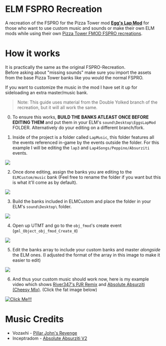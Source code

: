 # ELM FSPRO Recreation
A recreation of the FSPRO for the Pizza Tower mod [**Egg's Lap Mod**](https://gamebanana.com/mods/464912) for those who want to use custom music and sounds or make their own ELM mods while using their own [Pizza Tower FMOD FSPRO recreations](https://github.com/Raltyro/PT-FSPRO-Recreation).
# How it works
It is practically the same as the original FSPRO-Recreation.  
Before asking about "missing sounds"  make sure you import the assets from the base Pizza Tower banks like you would the normal FSPRO.

If you want to customize the music in the mod I have set it up for sideloading an extra master/music bank.
> Note: This guide uses material from the Double Yolked branch of the recreation,  but it will all work the same.

0. To ensure this works,  **BUILD THE BANKS ATLEAST ONCE BEFORE EDITING THEM** and put them in your ELM's `sound\Desktop\EggsLapMod` FOLDER.  Alternatively do your editing on a different branch/fork.

1. Inside of the project is a folder called `LapMusic`,  this folder features all the events referenced in-game by the events outside the folder.  For this example I will be editing the `lap3` and `Lap4Songs/Peppino/Absurziti` events.

![](https://i.postimg.cc/gkXpV0ty/LapMusic.png)

2. Once done editing,  assign the banks you are editing to the `ELMCustom/music` bank (Feel free to rename the folder if you want but this is what it'll come as by default).
   
![](https://i.postimg.cc/QdG2cJTs/Assigning.png)

3. Build the banks included in ELMCustom and place the folder in your ELM's `sound\Desktop\` folder.
   
![](https://i.postimg.cc/3w9z5MbJ/Folder-placement.png)

4. Open up UTMT and go to the `obj_fmod`'s create event (`gml_Object_obj_fmod_Create_0`)
    
![](https://i.postimg.cc/tT6qX40N/fmod-create.png)

5. Edit the banks array to include your custom banks and master *alongside* the ELM ones. (I adjusted the format of the array in this image to make it easier to edit)
    
![](https://i.postimg.cc/1tjTXGQk/Bank-array.png)

6. And thus your custom music should work now,  here is my example video which shows [River347's PJR Remix](https://www.youtube.com/watch?v=CUUn6xCTT7U) and [Absolute Absurziti (Cheesy Mix)](https://www.youtube.com/watch?v=GPHvp9Y5aJM). (Click the fat image below)
   
[![Click Me!!!](https://i.postimg.cc/GtMfB6yh/ELMFSPRO-CMD.png)](https://youtu.be/4FdvZ3OTCYw)

# Music Credits
- Vozaxhi - [Pillar John's Revenge](https://www.youtube.com/watch?v=MSzReOhnxXg)
- Inceptradom - [Absolute Absurziti V2](https://www.youtube.com/watch?v=8Vqa5lfr8Sk)
